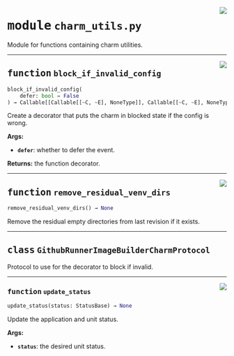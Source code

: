 <!-- markdownlint-disable -->

<a href="../src/charm_utils.py#L0"><img align="right" style="float:right;" src="https://img.shields.io/badge/-source-cccccc?style=flat-square"></a>

# <kbd>module</kbd> `charm_utils.py`
Module for functions containing charm utilities. 


---

<a href="../src/charm_utils.py#L36"><img align="right" style="float:right;" src="https://img.shields.io/badge/-source-cccccc?style=flat-square"></a>

## <kbd>function</kbd> `block_if_invalid_config`

```python
block_if_invalid_config(
    defer: bool = False
) → Callable[[Callable[[~C, ~E], NoneType]], Callable[[~C, ~E], NoneType]]
```

Create a decorator that puts the charm in blocked state if the config is wrong. 



**Args:**
 
 - <b>`defer`</b>:  whether to defer the event. 



**Returns:**
 the function decorator. 


---

<a href="../src/charm_utils.py#L84"><img align="right" style="float:right;" src="https://img.shields.io/badge/-source-cccccc?style=flat-square"></a>

## <kbd>function</kbd> `remove_residual_venv_dirs`

```python
remove_residual_venv_dirs() → None
```

Remove the residual empty directories from last revision if it exists. 


---

## <kbd>class</kbd> `GithubRunnerImageBuilderCharmProtocol`
Protocol to use for the decorator to block if invalid. 




---

<a href="../src/charm_utils.py#L24"><img align="right" style="float:right;" src="https://img.shields.io/badge/-source-cccccc?style=flat-square"></a>

### <kbd>function</kbd> `update_status`

```python
update_status(status: StatusBase) → None
```

Update the application and unit status. 



**Args:**
 
 - <b>`status`</b>:  the desired unit status. 


